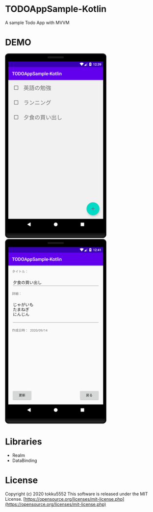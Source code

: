 # TODOAppSample-Kotlin
A sample Todo App with MVVM
 
# DEMO
![Screenshot showing TODOAppSample-Kotlin for TodoList](docs/images/demo_list.png "Demo Todo List")
![Screenshot showing TODOAppSample-Kotlin for TodoItemDetail](docs/images/demo_detail.png "Demo TodoItem Detail")
 
# Libraries
 - Realm
 - DataBinding
 
# License
Copyright (c) 2020 tokku5552
This software is released under the MIT License.
[https://opensource.org/licenses/mit-license.php](https://opensource.org/licenses/mit-license.php)
 
